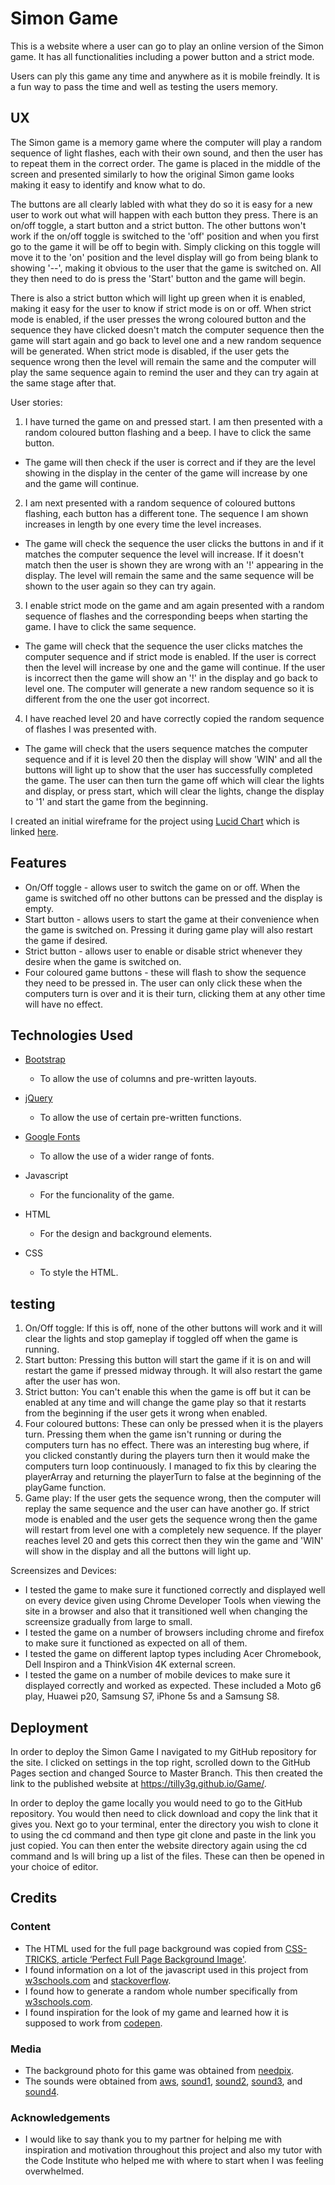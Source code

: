 # Simon Game

This is a website where a user can go to play an online version of the Simon game. It has all functionalities including
a power button and a strict mode. 

Users can ply this game any time and anywhere as it is mobile freindly. It is a fun way to pass the time and well as testing
the users memory.

## UX

The Simon game is a memory game where the computer will play a random sequence of light flashes, each with their own sound,
and then the user has to repeat them in the correct order. The game is placed in the middle of the screen and presented 
similarly to how the original Simon game looks making it easy to identify and know what to do.

The buttons are all clearly labled with what they do so it is easy for a new user to work out what will happen with each button
they press. There is an on/off toggle, a start button and a strict button. The other buttons won't work if the on/off toggle is
switched to the 'off' position and when you first go to the game it will be off to begin with. Simply clicking on this toggle 
will move it to the 'on' position and the level display will go from being blank to showing '--', making it obvious to the user
that the game is switched on. All they then need to do is press the 'Start' button and the game will begin.

There is also a strict button which will light up green when it is enabled, making it easy for the user to know if strict mode 
is on or off. When strict mode is enabled, if the user presses the wrong coloured button and the sequence they have clicked
doesn't match the computer sequence then the game will start again and go back to level one and a new random sequence will be 
generated. When strict mode is disabled, if the user gets the sequence wrong then the level will remain the same and the computer 
will play the same sequence again to remind the user and they can try again at the same stage after that.

User stories:

1. I have turned the game on and pressed start. I am then presented with a random coloured button flashing and a beep.
I have to click the same button.

- The game will then check if the user is correct and if they are the level showing in the display in the center of the game will
increase by one and the game will continue.

2. I am next presented with a random sequence of coloured buttons flashing, each button has a different tone. The sequence I am 
shown increases in length by one every time the level increases. 

- The game will check the sequence the user clicks the buttons in and if it matches the computer sequence the level will increase. 
If it doesn't match then the user is shown they are wrong with an '!' appearing in the display. The level will remain the same and
the same sequence will be shown to the user again so they can try again.

3. I enable strict mode on the game and am again presented with a random sequence of flashes and the corresponding beeps when 
starting the game. I have to click the same sequence.

- The game will check that the sequence the user clicks matches the computer sequence and if strict mode is enabled. If the user 
is correct then the level will increase by one and the game will continue. If the user is incorrect then the game will show an
'!' in the display and go back to level one. The computer will generate a new random sequence so it is different from the one 
the user got incorrect. 

4. I have reached level 20 and have correctly copied the random sequence of flashes I was presented with.

- The game will check that the users sequence matches the computer sequence and if it is level 20 then the display will show 
'WIN' and all the buttons will light up to show that the user has successfully completed the game. The user can then turn the game
off which will clear the lights and display, or press start, which will clear the lights, change the display to '1' and start the 
game from the beginning.

I created an initial wireframe for the project using [Lucid Chart](https://www.lucidchart.com/pages/home) which is linked [here](https://www.lucidchart.com/invitations/accept/3b164574-fcd3-4db4-88b7-3d0f21b25316).

## Features

- On/Off toggle - allows user to switch the game on or off. When the game is switched off no other buttons can be pressed and the
display is empty.
- Start button - allows users to start the game at their convenience when the game is switched on. Pressing it during game play will also restart the game if
desired.
- Strict button - allows user to enable or disable strict whenever they desire when the game is switched on.
- Four coloured game buttons - these will flash to show the sequence they need to be pressed in. The user can only click these 
when the computers turn is over and it is their turn, clicking them at any other time will have no effect.

## Technologies Used

- [Bootstrap](https://getbootstrap.com/)
    - To allow the use of columns and pre-written layouts.

- [jQuery](https://jquery.com/)
    - To allow the use of certain pre-written functions.

- [Google Fonts](https://fonts.google.com)
    - To allow the use of a wider range of fonts.

- Javascript
    - For the funcionality of the game.

- HTML
    - For the design and background elements.

- CSS
    - To style the HTML.

## testing

1. On/Off toggle:
    If this is off, none of the other buttons will work and it will clear the lights and stop gameplay if toggled
    off when the game is running.
2. Start button:
    Pressing this button will start the game if it is on and will restart the game if pressed midway through. It
    will also restart the game after the user has won.
3. Strict button:
    You can't enable this when the game is off but it can be enabled at any time and will change the game play 
    so that it restarts from the beginning if the user gets it wrong when enabled.
4. Four coloured buttons:
    These can only be pressed when it is the players turn. Pressing them when the game isn't running or during 
    the computers turn has no effect. There was an interesting bug where, if you clicked constantly during the 
    players turn then it would make the computers turn loop continuously. I managed to fix this by clearing the 
    playerArray and returning the playerTurn to false at the beginning of the playGame function.
5. Game play:
    If the user gets the sequence wrong, then the computer will replay the same sequence and the user can have 
    another go. If strict mode is enabled and the user gets the sequence wrong then the game will restart from 
    level one with a completely new sequence.
    If the player reaches level 20 and gets this correct then they win the game and 'WIN' will show in the 
    display and all the buttons will light up.

Screensizes and Devices:
- I tested the game to make sure it functioned correctly and displayed well on every device given using Chrome 
Developer Tools when viewing the site in a browser and also that it transitioned well when changing the screensize 
gradually from large to small.
- I tested the game on a number of browsers including chrome and firefox to make sure it functioned as expected on 
all of them. 
- I tested the game on different laptop types including Acer Chromebook, Dell Inspiron and a ThinkVision 4K external 
screen.
- I tested the game on a number of mobile devices to make sure it displayed correctly and worked as expected. These 
included a Moto g6 play, Huawei p20, Samsung S7, iPhone 5s and a Samsung S8.

## Deployment

In order to deploy the Simon Game I navigated to my GitHub repository for the site. I clicked on settings in the top 
right, scrolled down to the GitHub Pages section and changed Source to Master Branch. This then created the link to the 
published website at https://tilly3g.github.io/Game/.


In order to deploy the game locally you would need to go to the GitHub repository. You would then need to click download 
and copy the link that it gives you. Next go to your terminal, enter the directory you wish to clone it to using the cd 
command and then type git clone and paste in the link you just copied. You can then enter the website directory again 
using the cd command and ls will bring up a list of the files. These can then be opened in your choice of editor.

## Credits

### Content
- The HTML used for the full page background was copied from [CSS-TRICKS, article ‘Perfect Full Page Background Image'](https://css-tricks.com/perfect-full-page-background-image/).
- I found information on a lot of the javascript used in this project from [w3schools.com](https://www.w3schools.com/) and [stackoverflow](https://stackoverflow.com/).
- I found how to generate a random whole number specifically from [w3schools.com](https://www.w3schools.com/js/js_random.asp).
- I found inspiration for the look of my game and learned how it is supposed to work from [codepen](https://codepen.io/Em-Ant/full/QbRyqq/).

### Media
- The background photo for this game was obtained from [needpix](https://www.needpix.com/photo/1160545/nature-green-the-cartoon-garden-a-fairy-tale-wallpaper-design-decoration-park).
- The sounds were obtained from [aws](https://aws.amazon.com/), [sound1](https://s3.amazonaws.com/freecodecamp/simonSound1.mp3),
[sound2](https://s3.amazonaws.com/freecodecamp/simonSound2.mp3), [sound3](https://s3.amazonaws.com/freecodecamp/simonSound3.mp3), and
[sound4](https://s3.amazonaws.com/freecodecamp/simonSound4.mp3).

### Acknowledgements
- I would like to say thank you to my partner for helping me with inspiration and motivation throughout this project and also my 
tutor with the Code Institute who helped me with where to start when I was feeling overwhelmed.